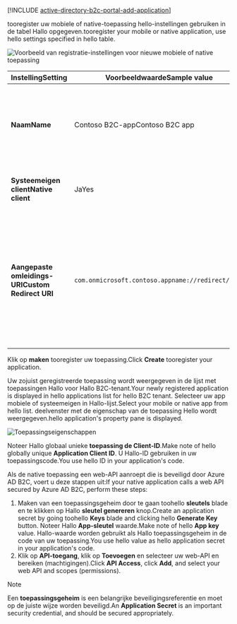 [!INCLUDE [active-directory-b2c-portal-add-application](active-directory-b2c-portal-add-application.md)]

<span data-ttu-id="031f6-101">tooregister uw mobiele of native-toepassing hello-instellingen gebruiken in de tabel Hallo opgegeven.</span><span class="sxs-lookup"><span data-stu-id="031f6-101">tooregister your mobile or native application, use hello settings specified in hello table.</span></span>

![Voorbeeld van registratie-instellingen voor nieuwe mobiele of native toepassing](./media/active-directory-b2c-register-mobile-native-app/b2c-new-mobile-native-app-settings.png)

| <span data-ttu-id="031f6-103">Instelling</span><span class="sxs-lookup"><span data-stu-id="031f6-103">Setting</span></span>      | <span data-ttu-id="031f6-104">Voorbeeldwaarde</span><span class="sxs-lookup"><span data-stu-id="031f6-104">Sample value</span></span>  | <span data-ttu-id="031f6-105">Beschrijving</span><span class="sxs-lookup"><span data-stu-id="031f6-105">Description</span></span>                                        |
| ------------ | ------- | -------------------------------------------------- |
| <span data-ttu-id="031f6-106">**Naam**</span><span class="sxs-lookup"><span data-stu-id="031f6-106">**Name**</span></span> | <span data-ttu-id="031f6-107">Contoso B2C-app</span><span class="sxs-lookup"><span data-stu-id="031f6-107">Contoso B2C app</span></span> | <span data-ttu-id="031f6-108">Voer een **naam** voor Hallo-toepassing die uw toepassing tooconsumers beschrijft.</span><span class="sxs-lookup"><span data-stu-id="031f6-108">Enter a **Name** for hello application that describes your application tooconsumers.</span></span> |
| <span data-ttu-id="031f6-109">**Systeemeigen client**</span><span class="sxs-lookup"><span data-stu-id="031f6-109">**Native client**</span></span> | <span data-ttu-id="031f6-110">Ja</span><span class="sxs-lookup"><span data-stu-id="031f6-110">Yes</span></span> | <span data-ttu-id="031f6-111">Selecteer **Ja** voor een mobiele of native toepassing.</span><span class="sxs-lookup"><span data-stu-id="031f6-111">Select **Yes** for a mobile or native application.</span></span> |
| <span data-ttu-id="031f6-112">**Aangepaste omleidings-URI**</span><span class="sxs-lookup"><span data-stu-id="031f6-112">**Custom Redirect URI**</span></span> | `com.onmicrosoft.contoso.appname://redirect/path` | <span data-ttu-id="031f6-113">Voer een omleidings-URI met een aangepast schema in.</span><span class="sxs-lookup"><span data-stu-id="031f6-113">Enter a redirect URI with a custom scheme.</span></span> <span data-ttu-id="031f6-114">Zorg ervoor dat u een [goede omleidings-URI](../articles/active-directory-b2c/active-directory-b2c-app-registration.md#choosing-a-native-application-redirect-uri) kiest en geen speciale tekens zoals onderstrepingstekens gebruikt.</span><span class="sxs-lookup"><span data-stu-id="031f6-114">Make sure you choose a [good redirect URI](../articles/active-directory-b2c/active-directory-b2c-app-registration.md#choosing-a-native-application-redirect-uri) and do not include special characters such as underscores.</span></span> |

<span data-ttu-id="031f6-115">Klik op **maken** tooregister uw toepassing.</span><span class="sxs-lookup"><span data-stu-id="031f6-115">Click **Create** tooregister your application.</span></span>

<span data-ttu-id="031f6-116">Uw zojuist geregistreerde toepassing wordt weergegeven in de lijst met toepassingen Hallo voor Hallo B2C-tenant.</span><span class="sxs-lookup"><span data-stu-id="031f6-116">Your newly registered application is displayed in hello applications list for hello B2C tenant.</span></span> <span data-ttu-id="031f6-117">Selecteer uw app mobiele of systeemeigen in Hallo-lijst.</span><span class="sxs-lookup"><span data-stu-id="031f6-117">Select your mobile or native app from hello list.</span></span> <span data-ttu-id="031f6-118">deelvenster met de eigenschap van de toepassing Hello wordt weergegeven.</span><span class="sxs-lookup"><span data-stu-id="031f6-118">hello application's property pane is displayed.</span></span>

![Toepassingseigenschappen](./media/active-directory-b2c-register-mobile-native-app/b2c-mobile-native-app-properties.png)

<span data-ttu-id="031f6-120">Noteer Hallo globaal unieke **toepassing de Client-ID**.</span><span class="sxs-lookup"><span data-stu-id="031f6-120">Make note of hello globally unique **Application Client ID**.</span></span> <span data-ttu-id="031f6-121">U Hallo-ID gebruiken in uw toepassingscode.</span><span class="sxs-lookup"><span data-stu-id="031f6-121">You use hello ID in your application's code.</span></span>

<span data-ttu-id="031f6-122">Als de native toepassing een web-API aanroept die is beveiligd door Azure AD B2C, voert u deze stappen uit:</span><span class="sxs-lookup"><span data-stu-id="031f6-122">If your native application calls a web API secured by Azure AD B2C, perform these steps:</span></span>
   1. <span data-ttu-id="031f6-123">Maken van een toepassingsgeheim door te gaan toohello **sleutels** blade en te klikken op Hallo **sleutel genereren** knop.</span><span class="sxs-lookup"><span data-stu-id="031f6-123">Create an application secret by going toohello **Keys** blade and clicking hello **Generate Key** button.</span></span> <span data-ttu-id="031f6-124">Noteer Hallo **App-sleutel** waarde.</span><span class="sxs-lookup"><span data-stu-id="031f6-124">Make note of hello **App key** value.</span></span> <span data-ttu-id="031f6-125">Hallo-waarde worden gebruikt als Hallo toepassingsgeheim in de code van uw toepassing.</span><span class="sxs-lookup"><span data-stu-id="031f6-125">You use hello value as hello application secret in your application's code.</span></span>
   2. <span data-ttu-id="031f6-126">Klik op **API-toegang**, klik op **Toevoegen** en selecteer uw web-API en bereiken (machtigingen).</span><span class="sxs-lookup"><span data-stu-id="031f6-126">Click **API Access**, click **Add**, and select your web API and scopes (permissions).</span></span>

> [!NOTE]
> <span data-ttu-id="031f6-127">Een **toepassingsgeheim** is een belangrijke beveiligingsreferentie en moet op de juiste wijze worden beveiligd.</span><span class="sxs-lookup"><span data-stu-id="031f6-127">An **Application Secret** is an important security credential, and should be secured appropriately.</span></span>
> 
